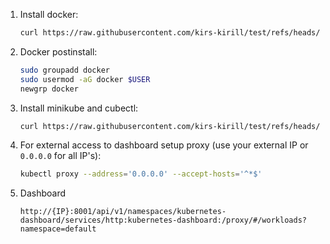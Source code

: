 1. Install docker:
    ``` sh
    curl https://raw.githubusercontent.com/kirs-kirill/test/refs/heads/main/install_docker.sh | bash
    ```
2. Docker postinstall:
    ``` sh
    sudo groupadd docker
    sudo usermod -aG docker $USER
    newgrp docker
    ```
3. Install minikube and cubectl:
    ``` sh
    curl https://raw.githubusercontent.com/kirs-kirill/test/refs/heads/main/install_minikube.sh | bash
    ```
4. For external access to dashboard setup proxy (use your external IP or `0.0.0.0` for all IP's):
    ``` sh
    kubectl proxy --address='0.0.0.0' --accept-hosts='^*$'
    ```
5. Dashboard
    ```
    http://{IP}:8001/api/v1/namespaces/kubernetes-dashboard/services/http:kubernetes-dashboard:/proxy/#/workloads?namespace=default
    ```

